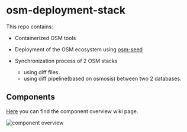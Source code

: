 # osm-deployment-stack

This repo contains:

* Containerized OSM tools

* Deployment of the OSM ecosystem using [osm-seed](https://github.com/developmentseed/osm-seed)
  
* Synchronization process of 2 OSM stacks
  * using diff files.
  * using diff pipeline(based on osmosis) between two 2 databases.

## Components

[Here](https://wiki.openstreetmap.org/wiki/Component_overview) you can find the component overview wiki page.

![component overview](https://wiki.openstreetmap.org/w/images/thumb/2/27/OSM_Components.svg/800px-OSM_Components.svg.png)
